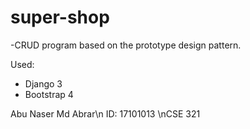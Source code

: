 # super-shop
-CRUD program based on the prototype design pattern.

Used:

- Django 3
- Bootstrap 4


Abu Naser Md Abrar\n ID: 17101013 \nCSE 321
